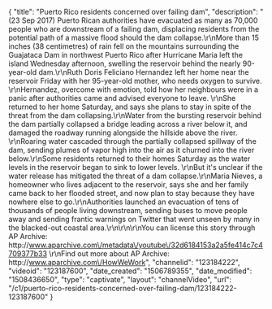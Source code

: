 {
    "title": "Puerto Rico residents concerned over failing dam",
    "description": "(23 Sep 2017) Puerto Rican authorities have evacuated as many as 70,000 people who are downstream of a failing dam, displacing residents from the potential path of a massive flood should the dam collapse.\r\nMore than 15 inches (38 centimetres) of rain fell on the mountains surrounding the Guajataca Dam in northwest Puerto Rico after Hurricane Maria left the island Wednesday afternoon, swelling the reservoir behind the nearly 90-year-old dam.\r\nRuth Doris Feliciano Hernandez left her home near the reservoir Friday with her 95-year-old mother, who needs oxygen to survive. \r\nHernandez, overcome with emotion, told how her neighbours were in a panic after authorities came and advised everyone to leave. \r\nShe returned to her home Saturday, and says she plans to stay in spite of the threat from the dam collapsing.\r\nWater from the bursting reservoir behind the dam partially collapsed a bridge leading across a river below it, and damaged the roadway running alongside the hillside above the river. \r\nRoaring water cascaded through the partially collapsed spillway of the dam, sending plumes of vapor high into the air as it churned into the river below.\r\nSome residents returned to their homes Saturday as the water levels in the reservoir began to sink to lower levels. \r\nBut it's unclear if the water release has mitigated the threat of a dam collapse.\r\nMaria Nieves, a homeowner who lives adjacent to the reservoir, says she and her family came back to her flooded street, and now plan to stay because they have nowhere else to go.\r\nAuthorities launched an evacuation of tens of thousands of people living downstream, sending buses to move people away and sending frantic warnings on Twitter that went unseen by many in the blacked-out coastal area.\r\n\r\n\r\nYou can license this story through AP Archive: http:\/\/www.aparchive.com\/metadata\/youtube\/32d6184153a2a5fe414c7c4709377b33 \r\nFind out more about AP Archive: http:\/\/www.aparchive.com\/HowWeWork",
    "channelid": "123184222",
    "videoid": "123187600",
    "date_created": "1506789355",
    "date_modified": "1508436650",
    "type": "captivate",
    "layout": "channelVideo",
    "url": "\/c1\/puerto-rico-residents-concerned-over-failing-dam\/123184222-123187600"
}